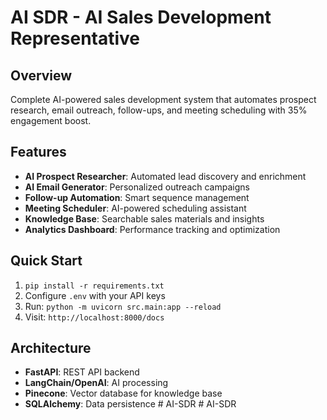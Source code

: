 # AI SDR - AI Sales Development Representative

## Overview
Complete AI-powered sales development system that automates prospect research, email outreach, follow-ups, and meeting scheduling with 35% engagement boost.

## Features
- **AI Prospect Researcher**: Automated lead discovery and enrichment
- **AI Email Generator**: Personalized outreach campaigns
- **Follow-up Automation**: Smart sequence management
- **Meeting Scheduler**: AI-powered scheduling assistant
- **Knowledge Base**: Searchable sales materials and insights
- **Analytics Dashboard**: Performance tracking and optimization

## Quick Start
1. `pip install -r requirements.txt`
2. Configure `.env` with your API keys
3. Run: `python -m uvicorn src.main:app --reload`
4. Visit: `http://localhost:8000/docs`

## Architecture
- **FastAPI**: REST API backend
- **LangChain/OpenAI**: AI processing
- **Pinecone**: Vector database for knowledge base
- **SQLAlchemy**: Data persistence
#   A I - S D R  
 #   A I - S D R  
 
